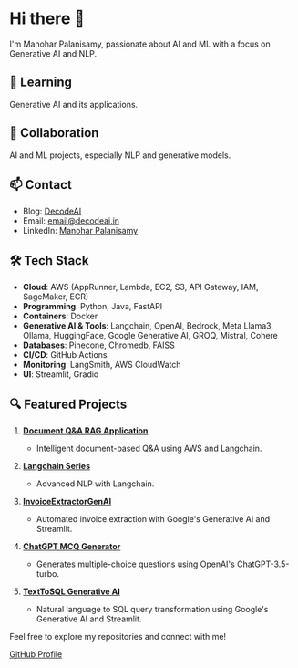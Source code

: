 # Hi there 👋

I'm Manohar Palanisamy, passionate about AI and ML with a focus on Generative AI and NLP.

## 🌱 Learning
Generative AI and its applications.

## 🔗 Collaboration
AI and ML projects, especially NLP and generative models.

## 📫 Contact
- Blog: [DecodeAI](https://decodeai.in)
- Email: [email@decodeai.in](mailto:email@decodeai.in)
- LinkedIn: [Manohar Palanisamy](https://www.linkedin.com/in/manoharpalanisamy)


## 🛠️ Tech Stack
- **Cloud**: AWS (AppRunner, Lambda, EC2, S3, API Gateway, IAM, SageMaker, ECR)
- **Programming**: Python, Java, FastAPI
- **Containers**: Docker
- **Generative AI & Tools**: Langchain, OpenAI, Bedrock, Meta Llama3, Ollama, HuggingFace, Google Generative AI, GROQ, Mistral, Cohere
- **Databases**: Pinecone, Chromedb, FAISS
- **CI/CD**: GitHub Actions
- **Monitoring**: LangSmith, AWS CloudWatch
- **UI**: Streamlit, Gradio

## 🔍 Featured Projects
1. **[Document Q&A RAG Application](https://github.com/manoharpalanisamy/Build-and-deploy-RAG-in-AWS-lambda-ECR-docker-langchain-Huggingface-)**
   - Intelligent document-based Q&A using AWS and Langchain.

2. **[Langchain Series](https://github.com/manoharpalanisamy/Updated-Langchain-Series)**
   - Advanced NLP with Langchain.

3. **[InvoiceExtractorGenAI](https://github.com/manoharpalanisamy/InvoiceExtractorGenAI)**
   - Automated invoice extraction with Google's Generative AI and Streamlit.

4. **[ChatGPT MCQ Generator](https://github.com/manoharpalanisamy/ChatGPT-MCQ-Generator)**
   - Generates multiple-choice questions using OpenAI's ChatGPT-3.5-turbo.

5. **[TextToSQL Generative AI](https://github.com/manoharpalanisamy/TextToSQLGenerativeAI)**
   - Natural language to SQL query transformation using Google's Generative AI and Streamlit.

Feel free to explore my repositories and connect with me!

[GitHub Profile](https://github.com/manoharpalanisamy/)
